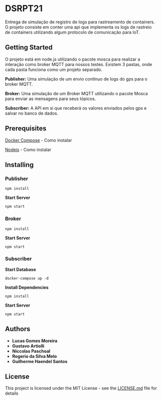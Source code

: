 # DSRPT21

Entrega de simulação de registro de logs para rastreamento de containers. O projeto consiste em conter uma api que implementa os logs de rastreio de containers utilizando algum protocolo de comunicação para IoT.

## Getting Started

O projeto está em node.js utilizando o pacote mosca para realizar a interação como broker MQTT para nossos testes. Existem 3 pastas, onde cada pasta funciona como um projeto separado.

**Publisher:** Uma simulação de um envio contínuo de logs do gps para o broker MQTT.

**Broker:** Uma simulação de um Broker MQTT utilizando o pacote Mosca para enviar as mensagens para seus tópicos.

**Subscriber:** A API em si que receberá os valores enviados pelos gps e salvar no banco de dados.

## Prerequisites

[Docker Compose](https://docs.docker.com/compose/install/) - Como instalar

[Nodejs](https://nodejs.org/en/download/) - Como instalar

## Installing

### Publisher

```
npm install
```
**Start Server**
```
npm start
```
### Broker
```
npm install
```
**Start Server**
```
npm start
```

### Subscriber
**Start Database**

```
docker-compose up -d
```

**Install Dependencies**
```
npm install
```

**Start Server**
```
npm start
```

## Authors

* **Lucas Gomes Moreira**
* **Gustavo Artiolli**
*	**Niccolas Paschoal**
*	**Rogerio da Silva Melo**
*	**Guilherme Haendel Santos**

## License

This project is licensed under the MIT License - see the [LICENSE.md](LICENSE.md) file for details
